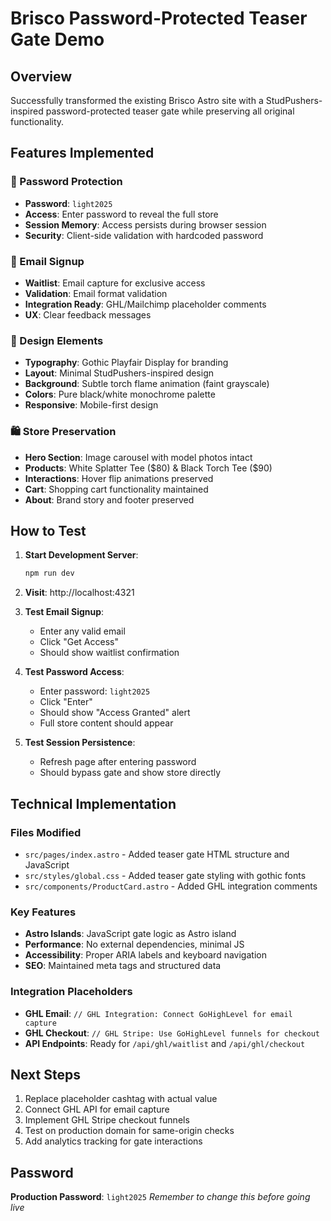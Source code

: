 # Brisco Password-Protected Teaser Gate Demo

## Overview
Successfully transformed the existing Brisco Astro site with a StudPushers-inspired password-protected teaser gate while preserving all original functionality.

## Features Implemented

### 🔐 Password Protection
- **Password**: `light2025`
- **Access**: Enter password to reveal the full store
- **Session Memory**: Access persists during browser session
- **Security**: Client-side validation with hardcoded password

### 📧 Email Signup
- **Waitlist**: Email capture for exclusive access
- **Validation**: Email format validation
- **Integration Ready**: GHL/Mailchimp placeholder comments
- **UX**: Clear feedback messages

### 🎨 Design Elements
- **Typography**: Gothic Playfair Display for branding
- **Layout**: Minimal StudPushers-inspired design  
- **Background**: Subtle torch flame animation (faint grayscale)
- **Colors**: Pure black/white monochrome palette
- **Responsive**: Mobile-first design

### 🛍️ Store Preservation
- **Hero Section**: Image carousel with model photos intact
- **Products**: White Splatter Tee ($80) & Black Torch Tee ($90)
- **Interactions**: Hover flip animations preserved
- **Cart**: Shopping cart functionality maintained
- **About**: Brand story and footer preserved

## How to Test

1. **Start Development Server**:
   ```bash
   npm run dev
   ```

2. **Visit**: http://localhost:4321

3. **Test Email Signup**:
   - Enter any valid email
   - Click "Get Access" 
   - Should show waitlist confirmation

4. **Test Password Access**:
   - Enter password: `light2025`
   - Click "Enter"
   - Should show "Access Granted" alert
   - Full store content should appear

5. **Test Session Persistence**:
   - Refresh page after entering password
   - Should bypass gate and show store directly

## Technical Implementation

### Files Modified
- `src/pages/index.astro` - Added teaser gate HTML structure and JavaScript
- `src/styles/global.css` - Added teaser gate styling with gothic fonts
- `src/components/ProductCard.astro` - Added GHL integration comments

### Key Features
- **Astro Islands**: JavaScript gate logic as Astro island
- **Performance**: No external dependencies, minimal JS
- **Accessibility**: Proper ARIA labels and keyboard navigation
- **SEO**: Maintained meta tags and structured data

### Integration Placeholders
- **GHL Email**: `// GHL Integration: Connect GoHighLevel for email capture`
- **GHL Checkout**: `// GHL Stripe: Use GoHighLevel funnels for checkout`
- **API Endpoints**: Ready for `/api/ghl/waitlist` and `/api/ghl/checkout`

## Next Steps
1. Replace placeholder cashtag with actual value
2. Connect GHL API for email capture
3. Implement GHL Stripe checkout funnels
4. Test on production domain for same-origin checks
5. Add analytics tracking for gate interactions

## Password
**Production Password**: `light2025`
*Remember to change this before going live*
